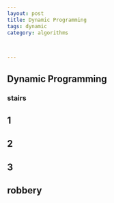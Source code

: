 ```yaml
---
layout: post
title: Dynamic Programming 
tags: dynamic
category: algorithms
 


---
```


## Dynamic Programming 

### stairs 

<script src="https://gist.github.com/selimslab/371f65631a2566ccefad3ba71aa91b10.js"></script>

## 1

<script src="https://gist.github.com/selimslab/84c11bcbfa0fbccfc767c4d22ca27101.js"></script>

## 2

<script src="https://gist.github.com/selimslab/92f81d60aa59a6a0618901af5968f0c1.js"></script>

## 3 

<script src="https://gist.github.com/selimslab/9043c116758590bd26092d31290eab46.js"></script>

## robbery 

<script src="https://gist.github.com/selimslab/aed5b29695cff83f80e7bb9c2c52006c.js"></script>